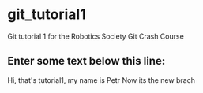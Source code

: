 # git_tutorial1
Git tutorial 1 for the Robotics Society Git Crash Course


Enter some text below this line:
--------------------
Hi, that's tutorial1, my name is Petr
Now its the new brach
